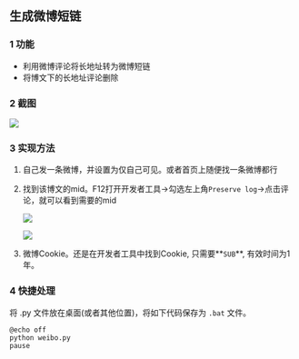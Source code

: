 ## 生成微博短链

### 1 功能

- 利用微博评论将长地址转为微博短链
- 将博文下的长地址评论删除

### 2 截图

![](https://pic.rmb.bdstatic.com/bjh/d74dc0848b57e6d76a1d4e2bd31621d6.png)

### 3 实现方法

1. 自己发一条微博，并设置为仅自己可见。或者首页上随便找一条微博都行

2. 找到该博文的mid。F12打开开发者工具→勾选左上角`Preserve log`→点击评论，就可以看到需要的mid

   ![](https://pic.rmb.bdstatic.com/bjh/a19f8abe155f415ce4ab48fb63ba7c9d.png)

   ![](https://pic.rmb.bdstatic.com/bjh/38ab774a331348608eaa8acc8d569c99.png)

3. 微博Cookie。还是在开发者工具中找到Cookie, 只需要**`SUB`**, 有效时间为1年。

### 4 快捷处理

将 .py 文件放在桌面(或者其他位置)，将如下代码保存为 `.bat` 文件。

```
@echo off
python weibo.py
pause
```

